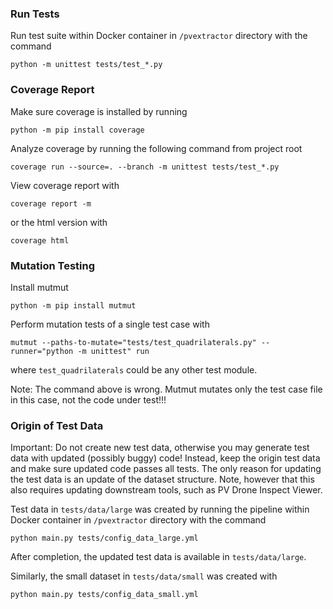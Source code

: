 ### Run Tests

Run test suite within Docker container in `/pvextractor` directory with the command
```
python -m unittest tests/test_*.py
```

### Coverage Report

Make sure coverage is installed by running
```
python -m pip install coverage
```

Analyze coverage by running the following command from project root
```
coverage run --source=. --branch -m unittest tests/test_*.py
```

View coverage report with
```
coverage report -m
```
or the html version with
```
coverage html
```

### Mutation Testing

Install mutmut
```
python -m pip install mutmut
```

Perform mutation tests of a single test case with
```
mutmut --paths-to-mutate="tests/test_quadrilaterals.py" --runner="python -m unittest" run
```
where `test_quadrilaterals` could be any other test module.

Note: The command above is wrong. Mutmut mutates only the test case file in this case, not the code under test!!!

### Origin of Test Data

Important: Do not create new test data, otherwise you may generate test data with updated (possibly buggy) code! Instead, keep the origin test data and make sure updated code passes all tests. The only reason for updating the test data is an update of the dataset structure. Note, however that this also requires updating downstream tools, such as PV Drone Inspect Viewer.

Test data in `tests/data/large` was created by running the pipeline within Docker container in `/pvextractor` directory with the command
```
python main.py tests/config_data_large.yml
```
After completion, the updated test data is available in `tests/data/large`. 

Similarly, the small dataset in `tests/data/small` was created with 
```
python main.py tests/config_data_small.yml
```
